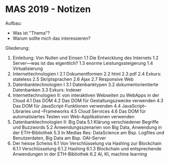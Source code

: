 MAS 2019 - Notizen
==================

Aufbau:
- Was ist "Thema"?
- Warum sollte mich das interessieren?

Gliederung:
1.  Einleitung: Von Nullen und Einsen
1.1  Die Entwicklung des Internets
1.2  Server—was ist das eigentlich?
1.3  enorme Leistungssteigerung
1.4  Virtualisierung
2.  Internettechnologien I
2.1  Dokumentformen
2.2  html
2.3  pdf
2.4  Exkurs: stateless
2.5  Skriptsprachen
2.6  Ajax
2.7  Responsive Web
3.  Datenbanktechnologien I
3.1  Datenbanktypen
3.2  dokumentorientierte Datenbanken
3.3  Exkurs: Indexer
4.  Internettechnologien II: von interaktiven Webseiten zu WebApps in der Cloud
4.1  Das DOM
4.2  Das DOM für Gestaltungszwecke verwenden
4.3  Das DOM für JavaScript-Funktionen verwenden
4.4  JavaScript–Libraries und –Frameworks
4.5  Cloud Services
4.6  Das DOM für automatisiertes Testen von Web-Applikationen verwenden
5.  Datenbanktechnologien II: Big Data
5.1  Klärung verschiedener Begriffe und Buzzwords
5.2  Anwendungsszenarien von Big Data, Anwendung in der ETH–Bibliothek
5.3  In Medias Res: DataScience am Bsp. Logfiles und Benutzerdaten, Big Data am Bsp. OAI–Server
6.  Der heisse Scheiss
6.1  Von Verschlüsselung via Hashing zur Blockchain
6.1.1 Verschlüsselung
6.1.2 Hashing
6.1.3 Blockchain und entsprechende Anwendungen in der ETH-Bibliothek
6.2  AI, KI, machine learning